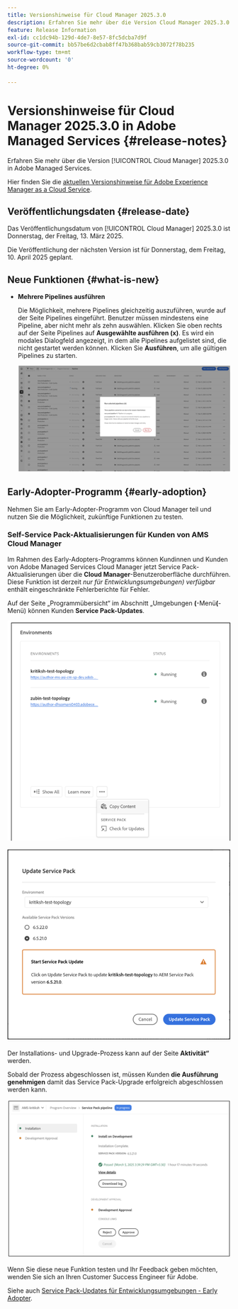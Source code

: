 ```yaml
---
title: Versionshinweise für Cloud Manager 2025.3.0
description: Erfahren Sie mehr über die Version Cloud Manager 2025.3.0 in Adobe Managed Services.
feature: Release Information
exl-id: cc1dc94b-129d-4de7-8e57-8fc5dcba7d9f
source-git-commit: bb57be6d2cbab8ff47b368bab59cb3072f78b235
workflow-type: tm+mt
source-wordcount: '0'
ht-degree: 0%

---
```


# Versionshinweise für Cloud Manager 2025.3.0 in Adobe Managed Services {#release-notes}

<!-- RELEASE WIKI  https://wiki.corp.adobe.com/display/DMSArchitecture/Cloud+Manager+2025.02.0+Release -->

Erfahren Sie mehr über die Version [!UICONTROL Cloud Manager] 2025.3.0 in Adobe Managed Services.

Hier finden Sie die [aktuellen Versionshinweise für Adobe Experience Manager as a Cloud Service](https://experienceleague.adobe.com/de/docs/experience-manager-cloud-service/content/release-notes/home).

## Veröffentlichungsdaten {#release-date}

Das Veröffentlichungsdatum von [!UICONTROL Cloud Manager] 2025.3.0 ist Donnerstag, der Freitag, 13. März 2025.

Die Veröffentlichung der nächsten Version ist für Donnerstag, dem Freitag, 10. April 2025 geplant.

## Neue Funktionen {#what-is-new}

* **Mehrere Pipelines ausführen**

  Die Möglichkeit, mehrere Pipelines gleichzeitig auszuführen, wurde auf der Seite Pipelines eingeführt. Benutzer müssen mindestens eine Pipeline, aber nicht mehr als zehn auswählen. Klicken Sie oben rechts auf der Seite Pipelines auf **Ausgewählte ausführen (x)**. Es wird ein modales Dialogfeld angezeigt, in dem alle Pipelines aufgelistet sind, die nicht gestartet werden können. Klicken Sie **Ausführen**, um alle gültigen Pipelines zu starten.

  ![Dialogfeld „Ausgewählte Pipelines ausführen“](/help/release-notes/assets/run-selected-pipelines.png)



## Early-Adopter-Programm {#early-adoption}

Nehmen Sie am Early-Adopter-Programm von Cloud Manager teil und nutzen Sie die Möglichkeit, zukünftige Funktionen zu testen.

### Self-Service Pack-Aktualisierungen für Kunden von AMS Cloud Manager

Im Rahmen des Early-Adopters-Programms können Kundinnen und Kunden von Adobe Managed Services Cloud Manager jetzt Service Pack-Aktualisierungen über die **Cloud Manager**-Benutzeroberfläche durchführen. Diese Funktion ist derzeit *nur für Entwicklungsumgebungen) verfügbar* enthält eingeschränkte Fehlerberichte für Fehler.

Auf der Seite „Programmübersicht“ im Abschnitt „Umgebungen **(**-Menü&#x200B;**(**-Menü) können Kunden **Service Pack-Updates**.

![Menüoption „Nach Updates suchen“](/help/release-notes/assets/check-for-updates-1.png)

![Dialogfeld „Service Pack aktualisieren“](/help/release-notes/assets/check-for-updates-2.png)

Der Installations- und Upgrade-Prozess kann auf der Seite **Aktivität“** werden.

Sobald der Prozess abgeschlossen ist, müssen Kunden **die Ausführung genehmigen** damit das Service Pack-Upgrade erfolgreich abgeschlossen werden kann.

![Aktualisierung der Service-Seite genehmigen](/help/release-notes/assets/check-for-updates-3.png)

Wenn Sie diese neue Funktion testen und Ihr Feedback geben möchten, wenden Sie sich an Ihren Customer Success Engineer für Adobe.

Siehe auch [Service Pack-Updates für Entwicklungsumgebungen - Early Adopter](/help/using/service-packs-environments.md).



<!-- ## Bug fixes {#bug-fixes}

* A

Known Issues {#known-issues}

* A -->
